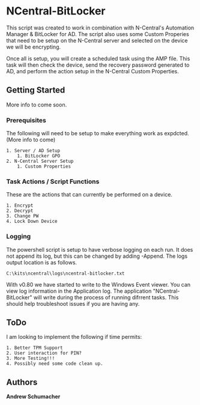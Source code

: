# NCentral-BitLocker

This script was created to work in combination with N-Central's Automation Manager & BitLocker for AD. The script also uses some Custom Properies that need to be setup on the N-Central server and selected on the device we will be encrypting. 

Once all is setup, you will create a scheduled task using the AMP file. This task will then check the device, send the recovery password generated to AD, and perform the action setup in the N-Central Custom Properties.

## Getting Started

More info to come soon.

### Prerequisites

The following will need to be setup to make everything work as expdcted. (More info to come)

```
1. Server / AD Setup
    1. BitLocker GPO
2. N-Central Server Setup
    1. Custom Properties
```

### Task Actions / Script Functions

These are the actions that can currently be performed on a device.

```
1. Encrypt
2. Decrypt
3. Change PW
4. Lock Down Device
```


### Logging

The powershell script is setup to have verbose logging on each run. It does not append its log, but this can be changed by adding -Append. The logs output location is as follows.

```
C:\kits\ncentral\logs\ncentral-bitlocker.txt
```

With v0.80 we have started to write to the Windows Event viewer. You can view log information in the Application log. The application "NCentral-BitLocker" will write during the process of running difrrent tasks. This should help troubleshoot issues if you are having any.

## ToDo

I am looking to implement the following if time permits:

```
1. Better TPM Support
2. User interaction for PIN?
3. More Testing!!!
4. Possibly need some code clean up.
```


## Authors

**Andrew Schumacher**
